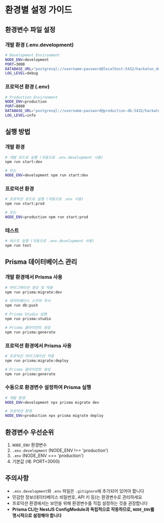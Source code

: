 # 환경별 설정 가이드

## 환경변수 파일 설정

### 개발 환경 (.env.development)

```bash
# Development Environment
NODE_ENV=development
PORT=3000
DATABASE_URL="postgresql://username:password@localhost:5432/hackaton_dev"
LOG_LEVEL=debug
```

### 프로덕션 환경 (.env)

```bash
# Production Environment
NODE_ENV=production
PORT=8080
DATABASE_URL="postgresql://username:password@production-db:5432/hackaton_prod"
LOG_LEVEL=info
```

## 실행 방법

### 개발 환경

```bash
# 개발 모드로 실행 (자동으로 .env.development 사용)
npm run start:dev

# 또는
NODE_ENV=development npm run start:dev
```

### 프로덕션 환경

```bash
# 프로덕션 모드로 실행 (자동으로 .env 사용)
npm run start:prod

# 또는
NODE_ENV=production npm run start:prod
```

### 테스트

```bash
# 테스트 실행 (자동으로 .env.development 사용)
npm run test
```

## Prisma 데이터베이스 관리

### 개발 환경에서 Prisma 사용
```bash
# 마이그레이션 생성 및 적용
npm run prisma:migrate:dev

# 데이터베이스 스키마 푸시
npm run db:push

# Prisma Studio 실행
npm run prisma:studio

# Prisma 클라이언트 생성
npm run prisma:generate
```

### 프로덕션 환경에서 Prisma 사용
```bash
# 프로덕션 마이그레이션 적용
npm run prisma:migrate:deploy

# Prisma 클라이언트 생성
npm run prisma:generate
```

### 수동으로 환경변수 설정하여 Prisma 실행
```bash
# 개발 환경
NODE_ENV=development npx prisma migrate dev

# 프로덕션 환경
NODE_ENV=production npx prisma migrate deploy
```

## 환경변수 우선순위

1. `NODE_ENV` 환경변수
2. `.env.development` (NODE_ENV !== 'production')
3. `.env` (NODE_ENV === 'production')
4. 기본값 (예: PORT=3000)

## 주의사항

- `.env.development`와 `.env` 파일은 `.gitignore`에 추가되어 있어야 합니다
- 민감한 정보(데이터베이스 비밀번호, API 키 등)는 환경변수로 관리하세요
- 프로덕션 환경에서는 보안을 위해 환경변수를 직접 설정하는 것을 권장합니다
- **Prisma CLI는 NestJS ConfigModule과 독립적으로 작동하므로, `NODE_ENV`를 명시적으로 설정해야 합니다**
